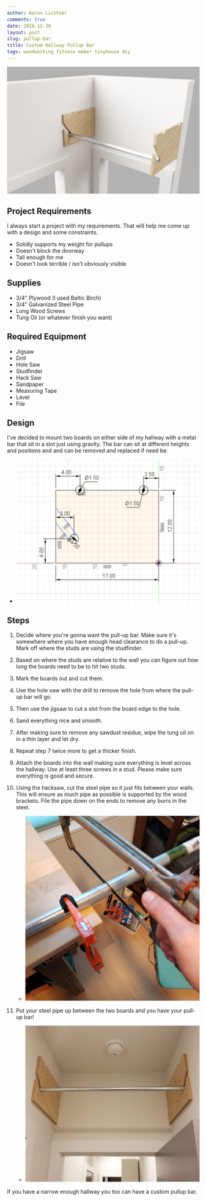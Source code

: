 ```yaml
---
author: Aaron Lichtner
comments: true
date: 2019-12-30
layout: post
slug: pullup-bar
title: Custom Hallway Pullup Bar
tags: woodworking fitness maker tinyhouse diy
---
```


![conf_annot](/public/img/pullupbar.png)

## Project Requirements

I always start a project with my requirements. That will help me come up with a design and some constraints.

- Solidly supports my weight for pullups
- Doesn't block the doorway
- Tall enough for me
- Doesn't look terrible / isn't obviously visible

## Supplies

- 3/4" Plywood (I used Baltic Birch)
- 3/4" Galvanized Steel Pipe
- Long Wood Screws
- Tung Oil (or whatever finish you want)

## Required Equipment

- Jigsaw
- Drill
- Hole Saw
- Studfinder
- Hack Saw
- Sandpaper
- Measuring Tape
- Level
- File

## Design

I've decided to mount two boards on either side of my hallway with a metal bar that sit in a slot just using gravity. The bar can sit at different heights and positions and and can be removed and replaced if need be. 

- ![conf_annot](/public/img/pullup_plans.png)

## Steps

1. Decide where you're gonna want the pull-up bar. Make sure it's somewhere where you have enough head clearance to do a pull-up. Mark off where the studs are using the studfinder. 

2. Based on where the studs are relative to the wall you can figure out how long the boards need to be to hit two studs. 

3. Mark the boards out and cut them. 

4. Use the hole saw with the drill to remove the hole from where the pull-up bar will go. 

5. Then use the jigsaw to cut a slot from the board edge to the hole. 

6. Sand everything nice and smooth.

7. After making sure to remove any sawdust residue, wipe the tung oil on in a thin layer and let dry. 

8. Repeat step 7 twice more to get a thicker finish. 

9. Attach the boards into the wall making sure everything is level across the hallway. Use at least three screws in a stud. Please make sure everything is good and secure.

10. Using the hacksaw, cut the steel pipe so it just fits between your walls. This will ensure as much pipe as possible is supported by the wood brackets. File the pipe down on the ends to remove any burrs in the steel. 

    - ![conf_annot](/public/img/hacksaw.jpg)

11. Put your steel pipe up between the two boards and you have your pull-up bar! 

    - ![conf_annot](/public/img/pullupbar_on_wall.jpg)

If you have a narrow enough hallway you too can have a custom pullup bar. 